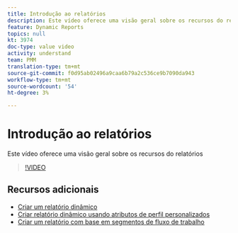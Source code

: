 ```yaml
---
title: Introdução ao relatórios
description: Este vídeo oferece uma visão geral sobre os recursos do relatórios
feature: Dynamic Reports
topics: null
kt: 3974
doc-type: value video
activity: understand
team: PMM
translation-type: tm+mt
source-git-commit: f0d95ab02496a9caa6b79a2c536ce9b7090da943
workflow-type: tm+mt
source-wordcount: '54'
ht-degree: 3%

---
```



# Introdução ao relatórios

Este vídeo oferece uma visão geral sobre os recursos do relatórios

>[!VIDEO](https://video.tv.adobe.com/v/29461?quality=12)

## Recursos adicionais

* [Criar um relatório dinâmico](/help/reporting/creating-a-dynamic-report.md)
* [Criar relatório dinâmico usando atributos de perfil personalizados](/help/reporting/custom-profile-attributes-dynamic-reports.md)
* [Criar um relatório com base em segmentos de fluxo de trabalho](/help/reporting/report-on-workflow-segments.md)
